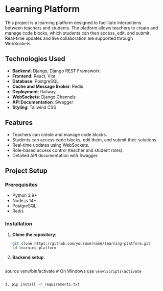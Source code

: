# Learning Platform

This project is a learning platform designed to facilitate interactions between teachers and students. The platform allows teachers to create and manage code blocks, which students can then access, edit, and submit. Real-time updates and live collaboration are supported through WebSockets.

## Technologies Used

- **Backend**: Django, Django REST Framework
- **Frontend**: React, Vite
- **Database**: PostgreSQL
- **Cache and Message Broker**: Redis
- **Deployment**: Railway
- **WebSockets**: Django Channels
- **API Documentation**: Swagger
- **Styling**: Tailwind CSS

## Features

- Teachers can create and manage code blocks.
- Students can access code blocks, edit them, and submit their solutions.
- Real-time updates using WebSockets.
- Role-based access control (teacher and student roles).
- Detailed API documentation with Swagger.

## Project Setup

### Prerequisites

- Python 3.9+
- Node.js 14+
- PostgreSQL
- Redis

### Installation

1. **Clone the repository**:

   ```bash
   git clone https://github.com/yourusername/learning-platform.git
   cd learning-platform


2. **Backend setup**:

   ```python3 -m venv venv
source venv/bin/activate  # On Windows use `venv\Scripts\activate`
```

3. pip install -r requirements.txt